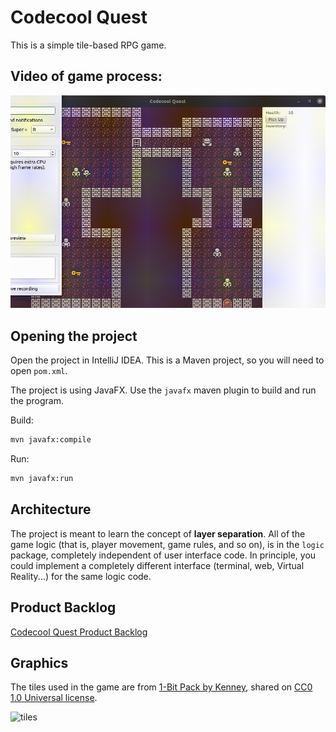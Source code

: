 # Codecool Quest

This is a simple tile-based RPG game.


## Video of game process:
![ScreenShot](https://github.com/Harnet69/Quest-game-Java/blob/master/src/main/resources/video.gif?raw=true)

## Opening the project

Open the project in IntelliJ IDEA. This is a Maven project, so you will need to open `pom.xml`.

The project is using JavaFX.  Use the `javafx` maven plugin to build and run the program.

Build:

```bash
mvn javafx:compile
```

Run:

```bash
mvn javafx:run
```

## Architecture

The project is meant to learn the concept of **layer separation**. All of the game logic (that is, player movement, game rules, and so on), is in the `logic` package, completely independent of user interface code. In principle, you could implement a completely different interface (terminal, web, Virtual Reality...) for the same logic code.

## Product Backlog

[Codecool Quest Product Backlog](https://docs.google.com/spreadsheets/d/1CvVh2s6obWEh4eQxu8w4f3jBLhz208bG-1FybWGc1sA/edit#gid=0)

## Graphics

The tiles used in the game are from [1-Bit Pack by Kenney](https://kenney.nl/assets/bit-pack), shared on [CC0 1.0 Universal license](https://creativecommons.org/publicdomain/zero/1.0/).

![tiles](src/main/resources/tiles.png)
